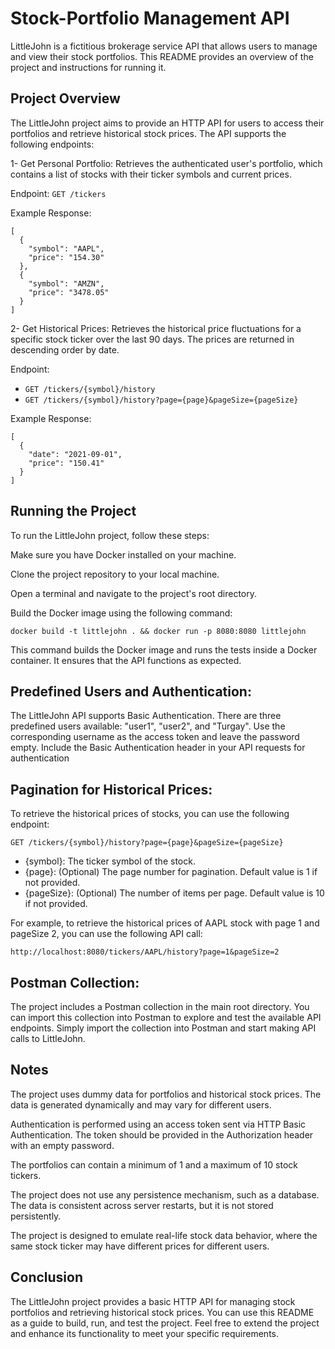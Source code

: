 # Stock-Portfolio Management API
LittleJohn is a fictitious brokerage service API that allows users to manage and view their stock portfolios. This README provides an overview of the project and instructions for running it.

## Project Overview
The LittleJohn project aims to provide an HTTP API for users to access their portfolios and retrieve historical stock prices. The API supports the following endpoints:

1- Get Personal Portfolio: Retrieves the authenticated user's portfolio, which contains a list of stocks with their ticker symbols and current prices.

Endpoint: ```GET /tickers```

Example Response:
```
[
  {
    "symbol": "AAPL",
    "price": "154.30"
  },
  {
    "symbol": "AMZN",
    "price": "3478.05"
  }
]

```

2- Get Historical Prices: Retrieves the historical price fluctuations for a specific stock ticker over the last 90 days. The prices are returned in descending order by date.

Endpoint: 

- ```GET /tickers/{symbol}/history```
- ```GET /tickers/{symbol}/history?page={page}&pageSize={pageSize}```

Example Response:
```
[
  {
    "date": "2021-09-01",
    "price": "150.41"
  }
]

```

## Running the Project
To run the LittleJohn project, follow these steps:

Make sure you have Docker installed on your machine.

Clone the project repository to your local machine.

Open a terminal and navigate to the project's root directory.

Build the Docker image using the following command:

```docker build -t littlejohn . && docker run -p 8080:8080 littlejohn```

This command builds the Docker image and runs the tests inside a Docker container. It ensures that the API functions as expected.

## Predefined Users and Authentication: 
The LittleJohn API supports Basic Authentication. There are three predefined users available: "user1", "user2", and "Turgay". Use the corresponding username as the access token and leave the password empty. Include the Basic Authentication header in your API requests for authentication

## Pagination for Historical Prices: 
To retrieve the historical prices of stocks, you can use the following endpoint:

```GET /tickers/{symbol}/history?page={page}&pageSize={pageSize}```

- {symbol}: The ticker symbol of the stock.
- {page}: (Optional) The page number for pagination. Default value is 1 if not provided.
- {pageSize}: (Optional) The number of items per page. Default value is 10 if not provided.

For example, to retrieve the historical prices of AAPL stock with page 1 and pageSize 2, you can use the following API call:

```http://localhost:8080/tickers/AAPL/history?page=1&pageSize=2```

## Postman Collection:
 The project includes a Postman collection in the main root directory. You can import this collection into Postman to explore and test the available API endpoints. Simply import the collection into Postman and start making API calls to LittleJohn.

## Notes
The project uses dummy data for portfolios and historical stock prices. The data is generated dynamically and may vary for different users.

Authentication is performed using an access token sent via HTTP Basic Authentication. The token should be provided in the Authorization header with an empty password.

The portfolios can contain a minimum of 1 and a maximum of 10 stock tickers.

The project does not use any persistence mechanism, such as a database. The data is consistent across server restarts, but it is not stored persistently.

The project is designed to emulate real-life stock data behavior, where the same stock ticker may have different prices for different users.

## Conclusion
The LittleJohn project provides a basic HTTP API for managing stock portfolios and retrieving historical stock prices. You can use this README as a guide to build, run, and test the project. Feel free to extend the project and enhance its functionality to meet your specific requirements.
